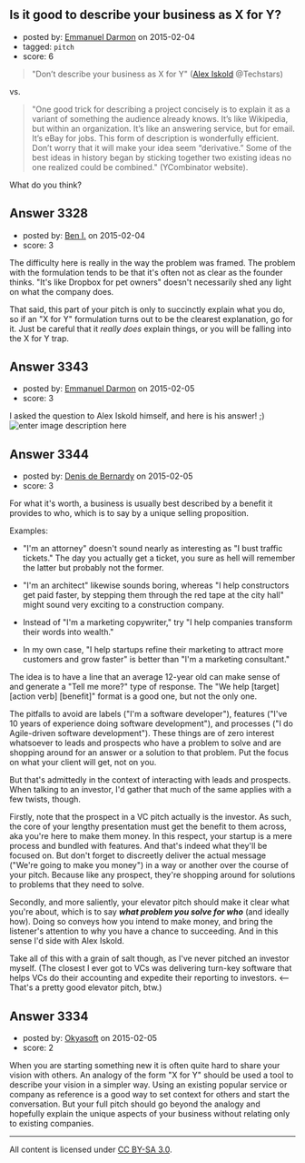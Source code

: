 ## Is it good to describe your business as X for Y?

- posted by: [Emmanuel Darmon](https://stackexchange.com/users/2484414/emmanuel-darmon) on 2015-02-04
- tagged: `pitch`
- score: 6

> "Don’t describe your business as X for Y" ([Alex Iskold](https://twitter.com/alexiskold) @Techstars) 

vs.

> "One good trick for describing a project concisely is to explain it as a variant of something the audience already knows. It’s like Wikipedia, but within an organization. It’s like an answering service, but for email. It’s eBay for jobs. This form of description is wonderfully efficient. Don’t worry that it will make your idea seem “derivative.” Some of the best ideas in history began by sticking together two existing ideas no one realized could be combined." (YCombinator website).

What do you think?


## Answer 3328

- posted by: [Ben I.](https://stackexchange.com/users/5187045/ben-i) on 2015-02-04
- score: 3

The difficulty here is really in the way the problem was framed.  The problem with the formulation tends to be that it's often not as clear as the founder thinks.  "It's like Dropbox for pet owners" doesn't necessarily shed any light on what the company does.  

That said, this part of your pitch is only to succinctly explain what you do, so if an "X for Y" formulation turns out to be the clearest explanation, go for it.  Just be careful that it *really does* explain things, or you will be falling into the X for Y trap.


## Answer 3343

- posted by: [Emmanuel Darmon](https://stackexchange.com/users/2484414/emmanuel-darmon) on 2015-02-05
- score: 3

<p>I asked the question to Alex Iskold himself, and here is his answer! ;)<img src="https://i.stack.imgur.com/zE2f1.png" alt="enter image description here"></p>



## Answer 3344

- posted by: [Denis de Bernardy](https://stackexchange.com/users/182468/denis-de-bernardy) on 2015-02-05
- score: 3

For what it's worth, a business is usually best described by a benefit it provides to who, which is to say by a unique selling proposition.

Examples:

- "I'm an attorney" doesn't sound nearly as interesting as "I bust traffic tickets." The day you actually get a ticket, you sure as hell will remember the latter but probably not the former.

- "I'm an architect" likewise sounds boring, whereas "I help constructors get paid faster, by stepping them through the red tape at the city hall" might sound very exciting to a construction company.

- Instead of "I'm a marketing copywriter," try "I help companies transform their words into wealth."

- In my own case, "I help startups refine their marketing to attract more customers and grow faster" is better than "I'm a marketing consultant."

The idea is to have a line that an average 12-year old can make sense of and generate a "Tell me more?" type of response. The "We help [target] [action verb] [benefit]" format is a good one, but not the only one.

The pitfalls to avoid are labels ("I'm a software developer"), features ("I've 10 years of experience doing software development"), and processes ("I do Agile-driven software development"). These things are of zero interest whatsoever to leads and prospects who have a problem to solve and are shopping around for an answer or a solution to that problem. Put the focus on what your client will get, not on you.

But that's admittedly in the context of interacting with leads and prospects. When talking to an investor, I'd gather that much of the same applies with a few twists, though.

Firstly, note that the prospect in a VC pitch actually is the investor. As such, the core of your lengthy presentation must get the benefit to them across, aka you're here to make them money. In this respect, your startup is a mere process and bundled with features. And that's indeed what they'll be focused on. But don't forget to discreetly deliver the actual message ("We're going to make you money") in a way or another over the course of your pitch. Because like any prospect, they're shopping around for solutions to problems that they need to solve.

Secondly, and more saliently, your elevator pitch should make it clear what you're about, which is to say ***what problem you solve for who*** (and ideally how). Doing so conveys how you intend to make money, and bring the listener's attention to why you have a chance to succeeding. And in this sense I'd side with Alex Iskold.

Take all of this with a grain of salt though, as I've never pitched an investor myself. (The closest I ever got to VCs was delivering turn-key software that helps VCs do their accounting and expedite their reporting to investors. <-- That's a pretty good elevator pitch, btw.)


## Answer 3334

- posted by: [Okyasoft](https://stackexchange.com/users/294248/okyasoft) on 2015-02-05
- score: 2

When you are starting something new it is often quite hard to share your vision with others. An analogy of the form "X for Y" should be used a tool to describe your vision in a simpler way. Using an existing popular service or company as reference is a good way to set context for others and start the conversation. But your full pitch should go beyond the analogy and hopefully explain the unique aspects of your business without relating only to existing companies.




---

All content is licensed under [CC BY-SA 3.0](https://creativecommons.org/licenses/by-sa/3.0/).

